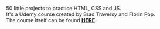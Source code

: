 50 little projects to practice HTML, CSS and JS.  
It's a Udemy course created by Brad Traversy and Florin Pop.  
The course itself can be found [**HERE**](https://www.udemy.com/course/50-projects-50-days/).
